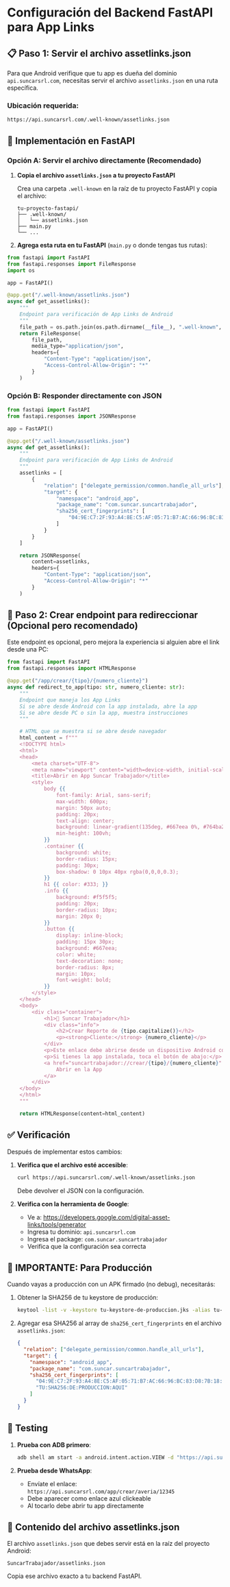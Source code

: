 # Configuración del Backend FastAPI para App Links

## 📋 Paso 1: Servir el archivo assetlinks.json

Para que Android verifique que tu app es dueña del dominio `api.suncarsrl.com`, necesitas servir el archivo `assetlinks.json` en una ruta específica.

### Ubicación requerida:
```
https://api.suncarsrl.com/.well-known/assetlinks.json
```

## 🔧 Implementación en FastAPI

### Opción A: Servir el archivo directamente (Recomendado)

1. **Copia el archivo `assetlinks.json` a tu proyecto FastAPI**

   Crea una carpeta `.well-known` en la raíz de tu proyecto FastAPI y copia el archivo:
   ```
   tu-proyecto-fastapi/
   ├── .well-known/
   │   └── assetlinks.json
   ├── main.py
   └── ...
   ```

2. **Agrega esta ruta en tu FastAPI** (`main.py` o donde tengas tus rutas):

```python
from fastapi import FastAPI
from fastapi.responses import FileResponse
import os

app = FastAPI()

@app.get("/.well-known/assetlinks.json")
async def get_assetlinks():
    """
    Endpoint para verificación de App Links de Android
    """
    file_path = os.path.join(os.path.dirname(__file__), ".well-known", "assetlinks.json")
    return FileResponse(
        file_path,
        media_type="application/json",
        headers={
            "Content-Type": "application/json",
            "Access-Control-Allow-Origin": "*"
        }
    )
```

### Opción B: Responder directamente con JSON

```python
from fastapi import FastAPI
from fastapi.responses import JSONResponse

app = FastAPI()

@app.get("/.well-known/assetlinks.json")
async def get_assetlinks():
    """
    Endpoint para verificación de App Links de Android
    """
    assetlinks = [
        {
            "relation": ["delegate_permission/common.handle_all_urls"],
            "target": {
                "namespace": "android_app",
                "package_name": "com.suncar.suncartrabajador",
                "sha256_cert_fingerprints": [
                    "04:9E:C7:2F:93:A4:8E:C5:AF:05:71:B7:AC:66:96:BC:83:D8:7B:18:C9:9E:5A:77:FC:15:31:EE:05:96:80:AD"
                ]
            }
        }
    ]

    return JSONResponse(
        content=assetlinks,
        headers={
            "Content-Type": "application/json",
            "Access-Control-Allow-Origin": "*"
        }
    )
```

## 📱 Paso 2: Crear endpoint para redireccionar (Opcional pero recomendado)

Este endpoint es opcional, pero mejora la experiencia si alguien abre el link desde una PC:

```python
from fastapi import FastAPI
from fastapi.responses import HTMLResponse

@app.get("/app/crear/{tipo}/{numero_cliente}")
async def redirect_to_app(tipo: str, numero_cliente: str):
    """
    Endpoint que maneja los App Links
    Si se abre desde Android con la app instalada, abre la app
    Si se abre desde PC o sin la app, muestra instrucciones
    """

    # HTML que se muestra si se abre desde navegador
    html_content = f"""
    <!DOCTYPE html>
    <html>
    <head>
        <meta charset="UTF-8">
        <meta name="viewport" content="width=device-width, initial-scale=1.0">
        <title>Abrir en App Suncar Trabajador</title>
        <style>
            body {{
                font-family: Arial, sans-serif;
                max-width: 600px;
                margin: 50px auto;
                padding: 20px;
                text-align: center;
                background: linear-gradient(135deg, #667eea 0%, #764ba2 100%);
                min-height: 100vh;
            }}
            .container {{
                background: white;
                border-radius: 15px;
                padding: 30px;
                box-shadow: 0 10px 40px rgba(0,0,0,0.3);
            }}
            h1 {{ color: #333; }}
            .info {{
                background: #f5f5f5;
                padding: 20px;
                border-radius: 10px;
                margin: 20px 0;
            }}
            .button {{
                display: inline-block;
                padding: 15px 30px;
                background: #667eea;
                color: white;
                text-decoration: none;
                border-radius: 8px;
                margin: 10px;
                font-weight: bold;
            }}
        </style>
    </head>
    <body>
        <div class="container">
            <h1>🚀 Suncar Trabajador</h1>
            <div class="info">
                <h2>Crear Reporte de {tipo.capitalize()}</h2>
                <p><strong>Cliente:</strong> {numero_cliente}</p>
            </div>
            <p>Este enlace debe abrirse desde un dispositivo Android con la aplicación Suncar Trabajador instalada.</p>
            <p>Si tienes la app instalada, toca el botón de abajo:</p>
            <a href="suncartrabajador://crear/{tipo}/{numero_cliente}" class="button">
                Abrir en la App
            </a>
        </div>
    </body>
    </html>
    """

    return HTMLResponse(content=html_content)
```

## ✅ Verificación

Después de implementar estos cambios:

1. **Verifica que el archivo esté accesible**:
   ```bash
   curl https://api.suncarsrl.com/.well-known/assetlinks.json
   ```

   Debe devolver el JSON con la configuración.

2. **Verifica con la herramienta de Google**:
   - Ve a: https://developers.google.com/digital-asset-links/tools/generator
   - Ingresa tu dominio: `api.suncarsrl.com`
   - Ingresa el package: `com.suncar.suncartrabajador`
   - Verifica que la configuración sea correcta

## 🔐 IMPORTANTE: Para Producción

Cuando vayas a producción con un APK firmado (no debug), necesitarás:

1. Obtener la SHA256 de tu keystore de producción:
   ```bash
   keytool -list -v -keystore tu-keystore-de-produccion.jks -alias tu-alias
   ```

2. Agregar esa SHA256 al array de `sha256_cert_fingerprints` en el archivo `assetlinks.json`:
   ```json
   {
     "relation": ["delegate_permission/common.handle_all_urls"],
     "target": {
       "namespace": "android_app",
       "package_name": "com.suncar.suncartrabajador",
       "sha256_cert_fingerprints": [
         "04:9E:C7:2F:93:A4:8E:C5:AF:05:71:B7:AC:66:96:BC:83:D8:7B:18:C9:9E:5A:77:FC:15:31:EE:05:96:80:AD",
         "TU:SHA256:DE:PRODUCCION:AQUI"
       ]
     }
   }
   ```

## 🧪 Testing

1. **Prueba con ADB primero**:
   ```bash
   adb shell am start -a android.intent.action.VIEW -d "https://api.suncarsrl.com/app/crear/averia/12345"
   ```

2. **Prueba desde WhatsApp**:
   - Envíate el enlace: `https://api.suncarsrl.com/app/crear/averia/12345`
   - Debe aparecer como enlace azul clickeable
   - Al tocarlo debe abrir tu app directamente

## 📝 Contenido del archivo assetlinks.json

El archivo `assetlinks.json` que debes servir está en la raíz del proyecto Android:
```
SuncarTrabajador/assetlinks.json
```

Copia ese archivo exacto a tu backend FastAPI.
